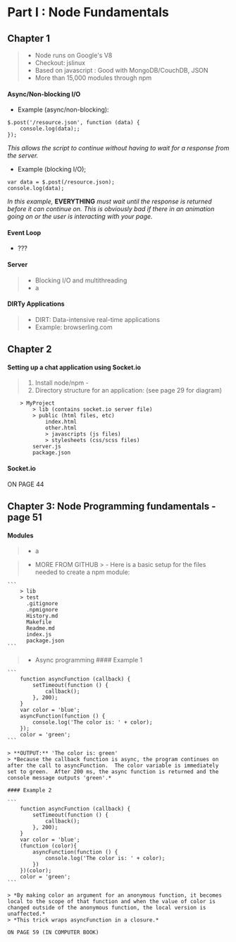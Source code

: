 # Part I : Node Fundamentals

## Chapter 1
> - Node runs on Google's V8
> - Checkout: jslinux
> - Based on javascript : Good with MongoDB/CouchDB, JSON
> - More than 15,000 modules through npm

#### Async/Non-blocking I/O
- Example (async/non-blocking):

```
$.post('/resource.json', function (data) {
	console.log(data);;
});
```

*This allows the script to continue without having to wait for a response from the server.*
- Example (blocking I/O);

```
var data = $.post(/resource.json);
console.log(data);
```

*In this example,* **EVERYTHING** *must wait until the response is returned before it can continue on.*
*This is obviously bad if there in an animation going on or the user is interacting with your page.*

#### Event Loop
- ???

#### Server
> - Blocking I/O and multithreading
> - a

#### DIRTy Applications
> - DIRT: Data-intensive real-time applications
> - Example: browserling.com

## Chapter 2
#### Setting up a chat application using Socket.io
> 1.  Install node/npm
			-  
> 2.  Directory structure for an application: (see page 29 for diagram)

```
	> MyProject
		> lib (contains socket.io server file)
		> public (html files, etc)
			index.html
			other.html
			> javascripts (js files)
			> stylesheets (css/scss files)
		server.js
		package.json
```

#### Socket.io

ON PAGE 44

## Chapter 3: Node Programming fundamentals - page 51
#### Modules
> - a

> - MORE FROM GITHUB
	> - Here is a basic setup for the files needed to create a npm module:

	```
		> lib
		> test
		  .gitignore
		  .npmignore
		  History.md
		  Makefile
		  Readme.md
		  index.js
		  package.json
	```

> - Async programming
	#### Example 1

	```
		function asyncFunction (callback) {
			setTimeout(function () {
				callback();
			}, 200);
		}
		var color = 'blue';
		asyncFunction(function () {
			console.log('The color is: ' + color);
		});
		color = 'green';
	```

	> **OUTPUT:** 'The color is: green'
	> *Because the callback function is async, the program continues on after the call to asyncFunction.  The color variable is immediately set to green.  After 200 ms, the async function is returned and the console message outputs 'green'.*
		
	#### Example 2

	```
		function asyncFunction (callback) {
			setTimeout(function () {
				callback();
			}, 200);
		}
		var color = 'blue';
		(function (color){
			asyncFunction(function () {
				console.log('The color is: ' + color);
			})
		})(color);
		color = 'green';
	```

	> *By making color an argument for an anonymous function, it becomes local to the scope of that function and when the value of color is changed outside of the anonymous function, the local version is unaffected.*
	> *This trick wraps asyncFunction in a closure.*

	ON PAGE 59 (IN COMPUTER BOOK)





